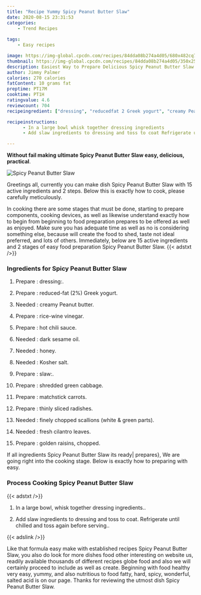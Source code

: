 ```yaml
---
title: "Recipe Yummy Spicy Peanut Butter Slaw"
date: 2020-08-15 23:31:53
categories:
    - Trend Recipes
    
tags:
    - Easy recipes

image: https://img-global.cpcdn.com/recipes/84dda08b274a4d05/680x482cq70/spicy-peanut-butter-slaw-recipe-main-photo.jpg
thumbnail: https://img-global.cpcdn.com/recipes/84dda08b274a4d05/350x250cq70/spicy-peanut-butter-slaw-recipe-main-photo.jpg
description: Easiest Way to Prepare Delicious Spicy Peanut Butter Slaw with 15 ingredients and 2 stages of easy cooking.
author: Jimmy Palmer
calories: 270 calories
fatContent: 10 grams fat
preptime: PT17M
cooktime: PT1H
ratingvalue: 4.6
reviewcount: 704
recipeingredient: ["dressing", "reducedfat 2 Greek yogurt", "creamy Peanut butter", "ricewine vinegar", "hot chili sauce", "dark sesame oil", "honey", "Kosher salt", "slaw", "shredded green cabbage", "matchstick carrots", "thinly sliced radishes", "finely chopped scallions white  green parts", "fresh cilantro leaves", "golden raisins chopped"]

recipeinstructions: 
      - In a large bowl whisk together dressing ingredients 
      - Add slaw ingredients to dressing and toss to coat Refrigerate until chilled and toss again before serving

---
```




**Without fail making ultimate Spicy Peanut Butter Slaw easy, delicious, practical**. 


![Spicy Peanut Butter Slaw](https://img-global.cpcdn.com/recipes/84dda08b274a4d05/680x482cq70/spicy-peanut-butter-slaw-recipe-main-photo.jpg "Spicy Peanut Butter Slaw")




Greetings all, currently you can make dish Spicy Peanut Butter Slaw with 15 active ingredients and 2 steps. Below this is exactly how to cook, please carefully meticulously.

In cooking there are some stages that must be done, starting to prepare components, cooking devices, as well as likewise understand exactly how to begin from beginning to food preparation prepares to be offered as well as enjoyed. Make sure you has adequate time as well as no is considering something else, because will create the food to shed, taste not ideal preferred, and lots of others. Immediately, below are 15 active ingredients and 2 stages of easy food preparation Spicy Peanut Butter Slaw.
{{< adstxt />}}

### Ingredients for Spicy Peanut Butter Slaw


1. Prepare  : dressing:.

1. Prepare  : reduced-fat (2%) Greek yogurt.

1. Needed  : creamy Peanut butter.

1. Prepare  : rice-wine vinegar.

1. Prepare  : hot chili sauce.

1. Needed  : dark sesame oil.

1. Needed  : honey.

1. Needed  : Kosher salt.

1. Prepare  : slaw:.

1. Prepare  : shredded green cabbage.

1. Prepare  : matchstick carrots.

1. Prepare  : thinly sliced radishes.

1. Needed  : finely chopped scallions (white &amp; green parts).

1. Needed  : fresh cilantro leaves.

1. Prepare  : golden raisins, chopped.



If all ingredients Spicy Peanut Butter Slaw its ready| prepares}, We are going right into the cooking stage. Below is exactly how to preparing with easy.

### Process Cooking Spicy Peanut Butter Slaw

{{< adstxt />}}


1. In a large bowl, whisk together dressing ingredients..



1. Add slaw ingredients to dressing and toss to coat. Refrigerate until chilled and toss again before serving..





{{< adslink />}}

Like that formula easy make with established recipes Spicy Peanut Butter Slaw, you also do look for more dishes food other interesting on website us, readily available thousands of different recipes globe food and also we will certainly proceed to include as well as create. Beginning with food healthy very easy, yummy, and also nutritious to food fatty, hard, spicy, wonderful, salted acid is on our page. Thanks for reviewing the utmost dish Spicy Peanut Butter Slaw.
